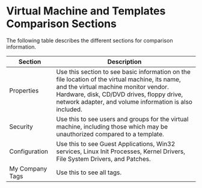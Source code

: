 # Virtual Machine and Templates Comparison Sections

The following table describes the different sections for comparison
information.

| Section         | Description                                                                                                                                                                                                                                     |
| --------------- | ----------------------------------------------------------------------------------------------------------------------------------------------------------------------------------------------------------------------------------------------- |
| Properties      | Use this section to see basic information on the file location of the virtual machine, its name, and the virtual machine monitor vendor. Hardware, disk, CD/DVD drives, floppy drive, network adapter, and volume information is also included. |
| Security        | Use this to see users and groups for the virtual machine, including those which may be unauthorized compared to a template.                                                                                                                     |
| Configuration   | Use this to see Guest Applications, Win32 services, Linux Init Processes, Kernel Drivers, File System Drivers, and Patches.                                                                                                                     |
| My Company Tags | Use this to see all tags.                                                                                                                                                                                                                       |
